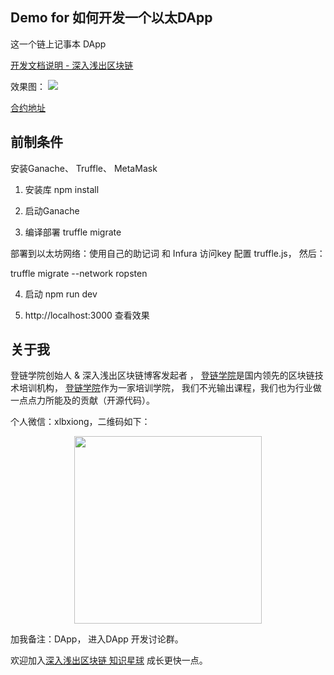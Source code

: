 
## Demo for 如何开发一个以太DApp 

这一个链上记事本 DApp

[开发文档说明 - 深入浅出区块链](https://learnblockchain.cn/2019/03/30/dapp_noteOnChain/)

效果图：
![](https://learnblockchain.cn/images/15539548973073.jpg)

[合约地址](https://ropsten.etherscan.io/address/0x40d2446676e07e8fb2bfea80f0d0b8b5dc3be373)

## 前制条件

安装Ganache、 Truffle、 MetaMask

1. 安装库
npm install 

2. 启动Ganache 

3. 编译部署 
truffle migrate

部署到以太坊网络：使用自己的助记词 和 Infura 访问key 配置 truffle.js， 然后：

truffle migrate --network ropsten

4. 启动
npm run dev 

5. http://localhost:3000 查看效果
   

## 关于我

登链学院创始人 & 深入浅出区块链博客发起者 ， [登链学院](https://upchain.ke.qq.com)是国内领先的区块链技术培训机构， [登链学院](https://upchain.ke.qq.com)作为一家培训学院， 我们不光输出课程，我们也为行业做一点点力所能及的贡献（开源代码）。

个人微信：xlbxiong，二维码如下：
<p align="center">
  <img src="https://github.com/xilibi2003/Upchain-wallet/blob/master/img/tiny_qrcode.jpeg" width="300">
</p>

加我备注：DApp， 进入DApp 开发讨论群。

欢迎加入[深入浅出区块链 知识星球](https://t.xiaomiquan.com/RfAu7uj) 成长更快一点。
